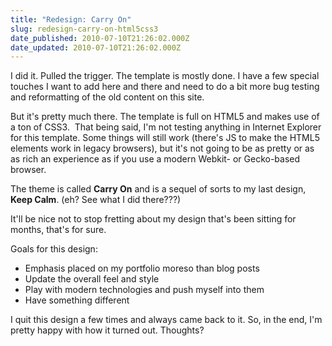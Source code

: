 ```yaml
---
title: "Redesign: Carry On"
slug: redesign-carry-on-html5css3
date_published: 2010-07-10T21:26:02.000Z
date_updated: 2010-07-10T21:26:02.000Z
---
```


I did it. Pulled the trigger. The template is mostly done. I have a few special touches I want to add here and there and need to do a bit more bug testing and reformatting of the old content on this site.

But it's pretty much there. The template is full on HTML5 and makes use of a ton of CSS3.  That being said, I'm not testing anything in Internet Explorer for this template. Some things will still work (there's JS to make the HTML5 elements work in legacy browsers), but it's not going to be as pretty or as as rich an experience as if you use a modern Webkit- or Gecko-based browser.

The theme is called **Carry On** and is a sequel of sorts to my last design, **Keep Calm**. (eh? See what I did there???)

It'll be nice not to stop fretting about my design that's been sitting for months, that's for sure.

Goals for this design:

- Emphasis placed on my portfolio moreso than blog posts
- Update the overall feel and style
- Play with modern technologies and push myself into them
- Have something different

I quit this design a few times and always came back to it. So, in the end, I'm pretty happy with how it turned out. Thoughts?
